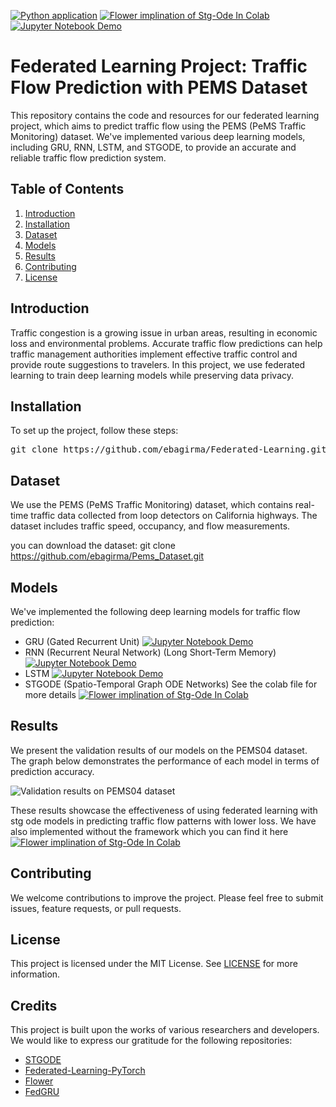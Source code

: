 [![Python application](https://github.com/ebagirma/Federated-Learning/actions/workflows/python-app.yml/badge.svg)](https://github.com/ebagirma/Federated-Learning/actions/workflows/python-app.yml)  [![Flower implination of Stg-Ode In Colab](https://colab.research.google.com/assets/colab-badge.svg)](https://colab.research.google.com/drive/12ID1n0OsS7d05mVOo8a8kuiZNi7cix2X?usp=sharing) [![Jupyter Notebook Demo](https://img.shields.io/badge/Demo-Jupyter%20Notebook-informational)](./notebooks/Ploting_for_models.ipynb)

# Federated Learning Project: Traffic Flow Prediction with PEMS Dataset

This repository contains the code and resources for our federated learning project, which aims to predict traffic flow using the PEMS (PeMS Traffic Monitoring) dataset. We've implemented various deep learning models, including GRU, RNN, LSTM, and STGODE, to provide an accurate and reliable traffic flow prediction system.

## Table of Contents

1. [Introduction](#introduction)
2. [Installation](#installation)
3. [Dataset](#dataset)
4. [Models](#models)
5. [Results](#results)
6. [Contributing](#contributing)
7. [License](#license)

## Introduction

Traffic congestion is a growing issue in urban areas, resulting in economic loss and environmental problems. Accurate traffic flow predictions can help traffic management authorities implement effective traffic control and provide route suggestions to travelers. In this project, we use federated learning to train deep learning models while preserving data privacy.

## Installation

To set up the project, follow these steps:

<pre>
git clone https://github.com/ebagirma/Federated-Learning.git && cd Federated-Learning && pip install -r requirements.txt
</pre>



## Dataset

We use the PEMS (PeMS Traffic Monitoring) dataset, which contains real-time traffic data collected from loop detectors on California highways. The dataset includes traffic speed, occupancy, and flow measurements.

you can download the dataset: git clone https://github.com/ebagirma/Pems_Dataset.git

## Models

We've implemented the following deep learning models for traffic flow prediction:

- GRU (Gated Recurrent Unit) [![Jupyter Notebook Demo](https://img.shields.io/badge/Demo-Jupyter%20Notebook-informational)](./notebooks/flwr_gru.ipynb)
- RNN (Recurrent Neural Network) (Long Short-Term Memory) [![Jupyter Notebook Demo](https://img.shields.io/badge/Demo-Jupyter%20Notebook-informational)](./notebooks/Ploting_for_models.ipynb)
- LSTM [![Jupyter Notebook Demo](https://img.shields.io/badge/Demo-Jupyter%20Notebook-informational)](./notebooks/flwr_lstm.ipynb)
- STGODE (Spatio-Temporal Graph ODE Networks)  See the colab file for more details [![Flower implination of Stg-Ode In Colab](https://colab.research.google.com/assets/colab-badge.svg)](https://colab.research.google.com/drive/12ID1n0OsS7d05mVOo8a8kuiZNi7cix2X?usp=sharing)


## Results

We present the validation results of our models on the PEMS04 dataset. The graph below demonstrates the performance of each model in terms of prediction accuracy.

![Validation results on PEMS04 dataset](https://user-images.githubusercontent.com/48454309/234192878-c74ecb99-2ed4-4503-8864-fef103a34ddd.png)

These results showcase the effectiveness of using federated learning with stg ode models in predicting traffic flow patterns with lower loss. We have also implemented without the framework which you can find it here [![Flower implination of Stg-Ode In Colab](https://colab.research.google.com/assets/colab-badge.svg)](https://colab.research.google.com/drive/1En9YarnWPlZ7iwlPF8RuSFGtQxGv9H8W?usp=sharing)


## Contributing

We welcome contributions to improve the project. Please feel free to submit issues, feature requests, or pull requests.

## License

This project is licensed under the MIT License. See [LICENSE](https://github.com/ebagirma/Federated-Learning/blob/main/LICENSE.txt) for more information.

## Credits

This project is built upon the works of various researchers and developers. We would like to express our gratitude for the following repositories:

- [STGODE](https://github.com/square-coder/STGODE)
- [Federated-Learning-PyTorch](https://github.com/vaseline555/Federated-Learning-PyTorch)
- [Flower](https://flower.dev/)
- [FedGRU](https://github.com/Practicing-Federated-Learning-for-IoT/FedGRU)
